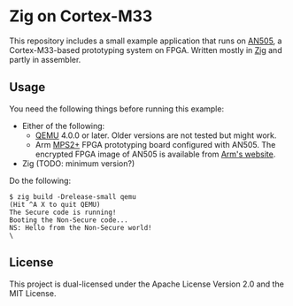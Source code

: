 Zig on Cortex-M33
=================

This repository includes a small example application that runs on [AN505], a Cortex-M33-based prototyping system on FPGA. Written mostly in [Zig] and partly in assembler.

[Zig]: https://ziglang.org
[AN505]: http://infocenter.arm.com/help/index.jsp?topic=/com.arm.doc.dai0505b/index.html

## Usage

You need the following things before running this example:

- Either of the following:
    - [QEMU] 4.0.0 or later. Older versions are not tested but might work.
    - Arm [MPS2+] FPGA prototyping board configured with AN505. The encrypted FPGA image of AN505 is available from [Arm's website].
- Zig (TODO: minimum version?)

[QEMU]: https://www.qemu.org
[MPS2+]: https://www.arm.com/products/development-tools/development-boards/mps2-plus
[Arm's website]: https://developer.arm.com/tools-and-software/development-boards/fpga-prototyping-boards/download-fpga-images?_ga=2.138343728.123477322.1561466661-1332644519.1559889185

Do the following:

```shell
$ zig build -Drelease-small qemu
(Hit ^A X to quit QEMU)
The Secure code is running!
Booting the Non-Secure code...
NS: Hello from the Non-Secure world!
\
```

## License

This project is dual-licensed under the Apache License Version 2.0 and the MIT License.
